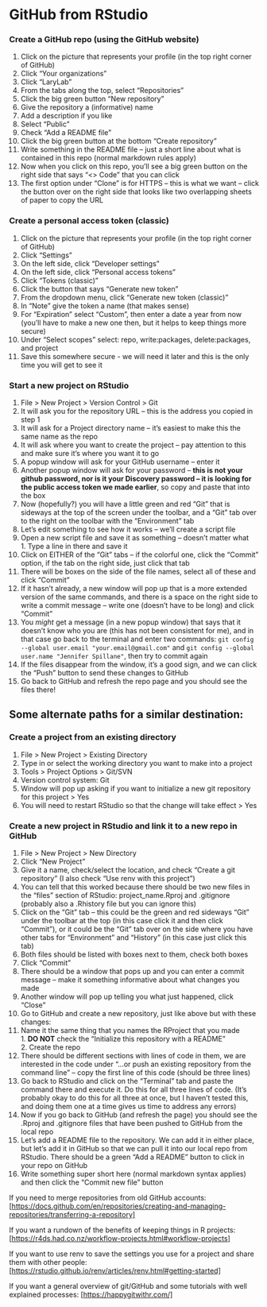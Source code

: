 # GitHub from RStudio  

### Create a GitHub repo (using the GitHub website)  
  1.	Click on the picture that represents your profile (in the top right corner of GitHub)  
  1.	Click “Your organizations”  
  1.	Click “LaryLab”  
  1.	From the tabs along the top, select “Repositories”  
  1.	Click the big green button “New repository”  
  1.	Give the repository a (informative) name  
  1.	Add a description if you like  
  1.	Select “Public”  
  1.	Check “Add a README file”  
  1.	Click the big green button at the bottom “Create repository”  
  1.	Write something in the README file – just a short line about what is contained in this repo (normal markdown rules apply)  
  1.	Now when you click on this repo, you’ll see a big green button on the right side that says “<> Code” that you can click  
  1.	The first option under “Clone” is for HTTPS – this is what we want – click the button over on the right side that looks like two overlapping sheets of paper to copy the URL   
### Create a personal access token (classic)  
  1.	Click on the picture that represents your profile (in the top right corner of GitHub)  
  1.	Click “Settings”  
  1.	On the left side, click “Developer settings”  
  1.	On the left side, click “Personal access tokens”  
  1.	Click “Tokens (classic)”  
  1.	Click the button that says “Generate new token”  
  1.	From the dropdown menu, click “Generate new token (classic)”  
  1.	In “Note” give the token a name (that makes sense)  
  1.	For “Expiration” select “Custom”, then enter a date a year from now (you’ll have to make a new one then, but it helps to keep things more secure)  
  1.	Under “Select scopes” select: repo, write:packages, delete:packages, and project  
  1.    Save this somewhere secure - we will need it later and this is the only time you will get to see it  
  
### Start a new project on RStudio  
  1.	File > New Project > Version Control > Git  
  1.	It will ask you for the repository URL – this is the address you copied in step 1  
  1.	It will ask for a Project directory name – it’s easiest to make this the same name as the repo  
  1.	It will ask where you want to create the project – pay attention to this and make sure it’s where you want it to go  
  1.	A popup window will ask for your GitHub username – enter it  
  1.	Another popup window will ask for your password – **this is not your github password, nor is it your Discovery password – it is looking for the public access token we made earlier**, so copy and paste that into the box  
  1.	Now (hopefully?) you will have a little green and red “Git” that is sideways at the top of the screen under the toolbar, and a “Git” tab over to the right on the toolbar with the “Environment” tab  
  1.	Let’s edit something to see how it works – we’ll create a script file  
  1.	Open a new script file and save it as something – doesn’t matter what  
    1.	Type a line in there and save it  
  1.	Click on EITHER of the “Git” tabs – if the colorful one, click the “Commit” option, if the tab on the right side, just click that tab  
  1.	There will be boxes on the side of the file names, select all of these and click “Commit”  
  1.	If it hasn’t already, a new window will pop up that is a more extended version of the same commands, and there is a space on the right side to write a commit message – write one (doesn’t have to be long) and click “Commit”  
  1.	You *might* get a message (in a new popup window) that says that it doesn’t know who you are (this has not been consistent for me), and in that case go back to the terminal and enter two commands: `git config --global user.email "your.email@gmail.com"` and `git config --global user.name "Jennifer Spillane"`, then try to commit again  
  1.	If the files disappear from the window, it’s a good sign, and we can click the “Push” button to send these changes to GitHub  
  1.	Go back to GitHub and refresh the repo page and you should see the files there!  
  
  
  
## Some alternate paths for a similar destination:  
  
### Create a project from an existing directory  
  1.	File > New Project > Existing Directory  
  1.	Type in or select the working directory you want to make into a project  
  1.	Tools > Project Options > Git/SVN  
  1.	Version control system: Git  
  1.	Window will pop up asking if you want to initialize a new git repository for this project > Yes  
  1.	You will need to restart RStudio so that the change will take effect > Yes  
### Create a new project in RStudio and link it to a new repo in GitHub  
  1.	File > New Project > New Directory  
  1.	Click “New Project”  
  1.	Give it a name, check/select the location, and check “Create a git repository” (I also check “Use renv with this project”)  
  1.	You can tell that this worked because there should be two new files in the “files” section of RStudio: project_name.Rproj and .gitignore (probably also a .Rhistory file but you can ignore this)  
  1.	Click on the “Git” tab – this could be the green and red sideways “Git” under the toolbar at the top (in this case click it and then click “Commit”), or it could be the “Git” tab over on the side where you have other tabs for “Environment” and “History” (in this case just click this tab)  
  1.	Both files should be listed with boxes next to them, check both boxes  
  1.	Click “Commit”  
  1.	There should be a window that pops up and you can enter a commit message – make it something informative about what changes you made  
  1.	Another window will pop up telling you what just happened, click “Close”  
  1.	Go to GitHub and create a new repository, just like above but with these changes:  
  1.	Name it the same thing that you names the RProject that you made  
    1.	**DO NOT** check the “Initialize this repository with a README”  
    2.	Create the repo   
  1.	There should be different sections with lines of code in them, we are interested in the code under “…or push an existing repository from the command line” – copy the first line of this code (should be three lines)  
  1.	Go back to RStudio and click on the “Terminal” tab and paste the command there and execute it. Do this for all three lines of code. (It’s probably okay to do this for all three at once, but I haven’t tested this, and doing them one at a time gives us time to address any errors)  
  1.	Now if you go back to GitHub (and refresh the page) you should see the .Rproj and .gitignore files that have been pushed to GitHub from the local repo  
  1.	Let’s add a README file to the repository. We can add it in either place, but let’s add it in GitHub so that we can pull it into our local repo from RStudio. There should be a green “Add a README” button to click in your repo on GitHub  
  1.	Write something super short here (normal markdown syntax applies) and then click the “Commit new file” button  
  
  
    
If you need to merge repositories from old GitHub accounts: [https://docs.github.com/en/repositories/creating-and-managing-repositories/transferring-a-repository]   

If you want a rundown of the benefits of keeping things in R projects: [https://r4ds.had.co.nz/workflow-projects.html#workflow-projects]   

If you want to use renv to save the settings you use for a project and share them with other people: [https://rstudio.github.io/renv/articles/renv.html#getting-started]   

If you want a general overview of git/GitHub and some tutorials with well explained processes: [https://happygitwithr.com/]   
